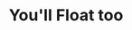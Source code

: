 ---
pid: ch395
title: You'll Float too
location_transcription: 
coordinates: "[-75.162993381952, 39.952319504917]"
zipcode: 
gen_neighborhood: 
neighborhood: 
outside_phl: 
age: 
age_range: 
instagram: 
image_file_name: ch_395.jpg
proposal_transcription: 
topic: Unknown
topic_summary: '0'
type: Other No Form
keywords_other: 
credit: 
image_labels: 
twitter: 
facebook: 
permalink: "/monuments/ch395/"
layout: item-page
---